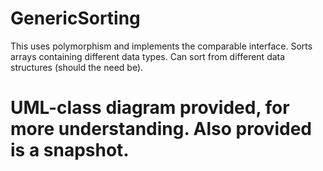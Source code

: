 # GenericSorting
This uses polymorphism and implements the comparable interface. Sorts arrays containing different data types. Can sort from different data structures (should the need be). 
# UML-class diagram provided, for more understanding. Also provided is a snapshot.
